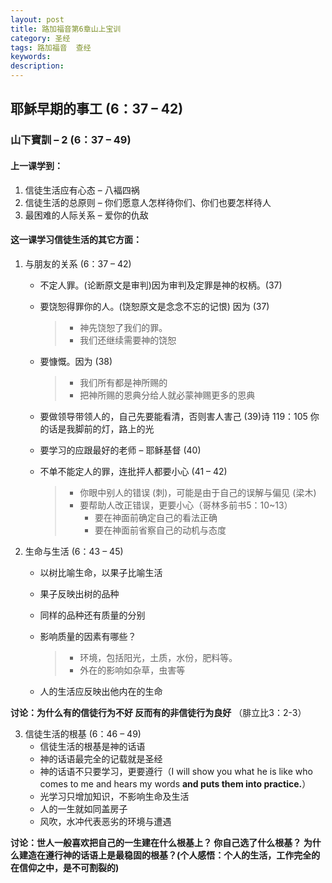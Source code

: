 ```yaml
---
layout: post
title: 路加福音第6章山上宝训
category: 圣经
tags: 路加福音  查经
keywords: 
description: 
---
```

<h2>耶穌早期的事工 (6：37 – 42)</h2>      
<h3>山下寶訓 – 2 (6：37 – 49)</h3>  
<h4>上一课学到：</h4>    

1.	信徒生活应有心态 – 八褔四祸
2.	信徒生活的总原则 – 你们愿意人怎样待你们、你们也要怎样待人
3.	最困难的人际关系 – 爱你的仇敌     

<h4>这一课学习信徒生活的其它方面：</h4>   

1.	与朋友的关系 (6：37 – 42)   
    -	不定人罪。(论断原文是审判)因为审判及定罪是神的权柄。(37)   
    -	要饶恕得罪你的人。(饶恕原文是念念不忘的记恨) 因为 (37)     
    
        > *	神先饶恕了我们的罪。   
        > *	我们还继续需要神的饶恕   
    -	要慷慨。因为 (38)        
        > * 我们所有都是神所赐的   
        > * 把神所赐的恩典分给人就必蒙神赐更多的恩典    
    -	要做领导带领人的，自己先要能看清，否则害人害己 (39)诗 119：105 你的话是我脚前的灯，路上的光    
    - 要学习的应跟最好的老师 – 耶稣基督 (40)   
    - 不单不能定人的罪，连批抨人都要小心 (41 – 42)   
        > -	你眼中别人的错误 (刺)，可能是由于自己的误解与偏见 (梁木)
        > -	要帮助人改正错误，更要小心（哥林多前书5：10~13）
        >    * 要在神面前确定自己的看法正确
        >    * 要在神面前省察自己的动机与态度   

2.	生命与生活 (6：43 – 45)   
    -	以树比喻生命，以果子比喻生活   
    -	果子反映出树的品种    
    -	同样的品种还有质量的分别   
    -	影响质量的因素有哪些？     
    
        > *	环境，包括阳光，土质，水份，肥料等。   
        > *	外在的影响如杂草，虫害等   
    -	人的生活应反映出他内在的生命  

**讨论：为什么有的信徒行为不好
	反而有的非信徒行为良好**     （腓立比3：2-3）

3.	信徒生活的根基 (6：46 – 49)   
    -	信徒生活的根基是神的话语
    -	神的话语最完全的记载就是圣经
    -	神的话语不只要学习，更要遵行（I will show you what he is like who comes to me and hears my words **and puts them into practice.**）
    -	光学习只增加知识，不影响生命及生活
    -	人的一生就如同盖房子
    -	风吹，水冲代表恶劣的环境与遭遇       

**讨论：世人一般喜欢把自己的一生建在什么根基上？
	你自己选了什么根基？
	为什么建造在遵行神的话语上是最稳固的根基？(个人感悟：个人的生活，工作完全的在信仰之中，是不可割裂的)**

